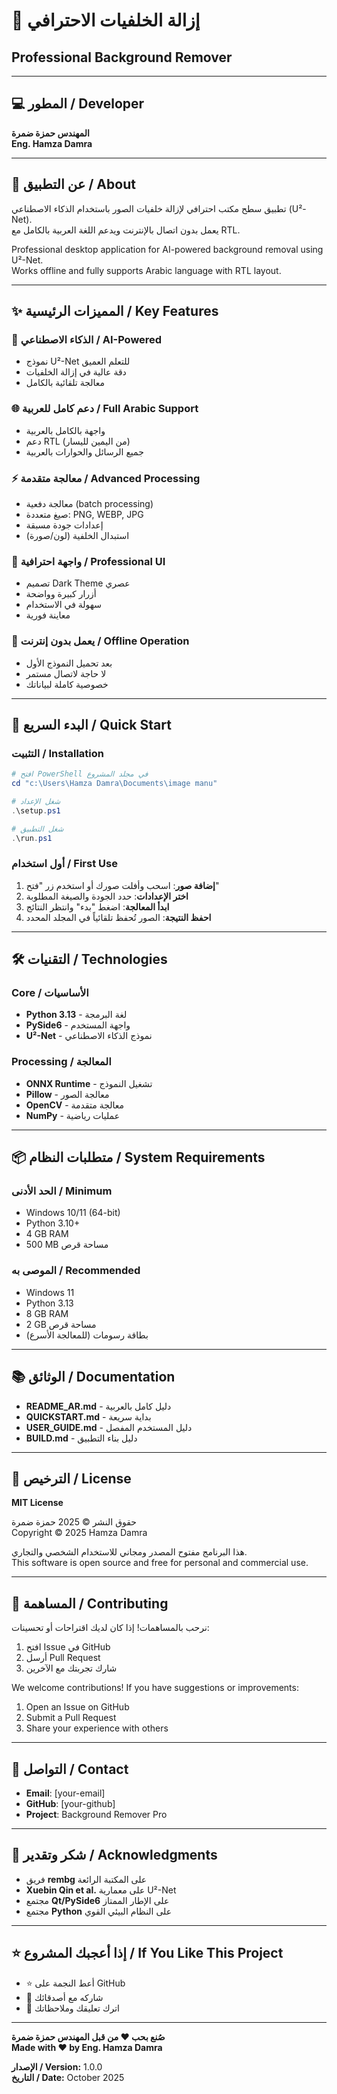 # 🎨 إزالة الخلفيات الاحترافي
## Professional Background Remover

---

## 💻 المطور / Developer
**المهندس حمزة ضمرة**  
**Eng. Hamza Damra**

---

## 📖 عن التطبيق / About

تطبيق سطح مكتب احترافي لإزالة خلفيات الصور باستخدام الذكاء الاصطناعي (U²-Net).  
يعمل بدون اتصال بالإنترنت ويدعم اللغة العربية بالكامل مع RTL.

Professional desktop application for AI-powered background removal using U²-Net.  
Works offline and fully supports Arabic language with RTL layout.

---

## ✨ المميزات الرئيسية / Key Features

### 🤖 الذكاء الاصطناعي / AI-Powered
- نموذج U²-Net للتعلم العميق
- دقة عالية في إزالة الخلفيات
- معالجة تلقائية بالكامل

### 🌐 دعم كامل للعربية / Full Arabic Support
- واجهة بالكامل بالعربية
- دعم RTL (من اليمين لليسار)
- جميع الرسائل والحوارات بالعربية

### ⚡ معالجة متقدمة / Advanced Processing
- معالجة دفعية (batch processing)
- صيغ متعددة: PNG, WEBP, JPG
- إعدادات جودة مسبقة
- استبدال الخلفية (لون/صورة)

### 🎨 واجهة احترافية / Professional UI
- تصميم Dark Theme عصري
- أزرار كبيرة وواضحة
- سهولة في الاستخدام
- معاينة فورية

### 💾 يعمل بدون إنترنت / Offline Operation
- بعد تحميل النموذج الأول
- لا حاجة لاتصال مستمر
- خصوصية كاملة لبياناتك

---

## 🚀 البدء السريع / Quick Start

### التثبيت / Installation
```powershell
# افتح PowerShell في مجلد المشروع
cd "c:\Users\Hamza Damra\Documents\image manu"

# شغل الإعداد
.\setup.ps1

# شغل التطبيق
.\run.ps1
```

### أول استخدام / First Use
1. **إضافة صور**: اسحب وأفلت صورك أو استخدم زر "فتح"
2. **اختر الإعدادات**: حدد الجودة والصيغة المطلوبة
3. **ابدأ المعالجة**: اضغط "بدء" وانتظر النتائج
4. **احفظ النتيجة**: الصور تُحفظ تلقائياً في المجلد المحدد

---

## 🛠️ التقنيات / Technologies

### Core / الأساسيات
- **Python 3.13** - لغة البرمجة
- **PySide6** - واجهة المستخدم
- **U²-Net** - نموذج الذكاء الاصطناعي

### Processing / المعالجة
- **ONNX Runtime** - تشغيل النموذج
- **Pillow** - معالجة الصور
- **OpenCV** - معالجة متقدمة
- **NumPy** - عمليات رياضية

---

## 📦 متطلبات النظام / System Requirements

### الحد الأدنى / Minimum
- Windows 10/11 (64-bit)
- Python 3.10+
- 4 GB RAM
- 500 MB مساحة قرص

### الموصى به / Recommended
- Windows 11
- Python 3.13
- 8 GB RAM
- 2 GB مساحة قرص
- بطاقة رسومات (للمعالجة الأسرع)

---

## 📚 الوثائق / Documentation

- **README_AR.md** - دليل كامل بالعربية
- **QUICKSTART.md** - بداية سريعة
- **USER_GUIDE.md** - دليل المستخدم المفصل
- **BUILD.md** - دليل بناء التطبيق

---

## 📄 الترخيص / License

**MIT License**

حقوق النشر © 2025 حمزة ضمرة  
Copyright © 2025 Hamza Damra

هذا البرنامج مفتوح المصدر ومجاني للاستخدام الشخصي والتجاري.  
This software is open source and free for personal and commercial use.

---

## 🤝 المساهمة / Contributing

نرحب بالمساهمات! إذا كان لديك اقتراحات أو تحسينات:

1. افتح Issue في GitHub
2. أرسل Pull Request
3. شارك تجربتك مع الآخرين

We welcome contributions! If you have suggestions or improvements:

1. Open an Issue on GitHub
2. Submit a Pull Request
3. Share your experience with others

---

## 📧 التواصل / Contact

- **Email**: [your-email]
- **GitHub**: [your-github]
- **Project**: Background Remover Pro

---

## 🙏 شكر وتقدير / Acknowledgments

- فريق **rembg** على المكتبة الرائعة
- **Xuebin Qin et al.** على معمارية U²-Net
- مجتمع **Qt/PySide6** على الإطار الممتاز
- مجتمع **Python** على النظام البيئي القوي

---

## ⭐ إذا أعجبك المشروع / If You Like This Project

- ⭐ أعط النجمة على GitHub
- 📢 شاركه مع أصدقائك
- 💬 اترك تعليقك وملاحظاتك

---

**صُنع بحب ❤️ من قبل المهندس حمزة ضمرة**  
**Made with ❤️ by Eng. Hamza Damra**

**الإصدار / Version:** 1.0.0  
**التاريخ / Date:** October 2025
